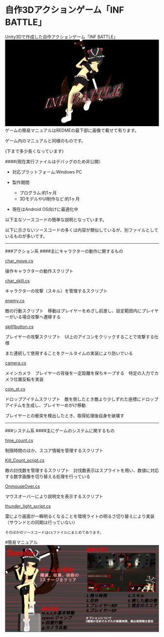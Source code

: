# 自作3Dアクションゲーム「INF BATTLE」
Unity3Dで作成した自作アクションゲーム「INF BATTLE」
![manual](/image/main_image.png)
ゲームの簡易マニュアルはREDMEの最下部に画像で載せて有ります。

ゲーム内のマニュアルと同様のものです。

(下まで多少長くなっています)



####(現在実行ファイルはデバッグのため非公開）

- 対応プラットフォーム:Windows PC
- 製作期間
    - プログラム:約1ヶ月 
    - 3DモデルやUI制作など:約1ヶ月


- 現在はAndroid OS向けに最適化中

以下主なソースコードの簡単な説明となっています。

以下に示さないソースコードの多くは内容が類似しているが、別ファイルとしているものが多いです。

***

###アクション系
####主にキャラクターの動作に関するもの

[char_move.cs](https://github.com/OgamiP/IB_game_code/blob/master/cs/char_move.cs)

操作キャラクターの動作スクリプト

[char_skill.cs](https://github.com/OgamiP/IB_game_code/blob/master/cs/char_skill.cs)

キャラクターの攻撃（スキル）を管理するスクリプト

[enemy.cs](https://github.com/OgamiP/IB_game_code/blob/master/cs/enemy.cs)

敵の行動スクリプト　移動はプレイヤーをめざし前進し、設定範囲内にプレイヤーがいる場合攻撃へ遷移する

[skill1button.cs](https://github.com/OgamiP/IB_game_code/blob/master/cs/skill1button.cs)

プレイヤーの攻撃スクリプト　UI上のアイコンをクリックすることで攻撃する仕様

また連続して使用することをクールタイムの実装により防いでいる

[camera.cs](https://github.com/OgamiP/IB_game_code/blob/master/cs/camera.cs)

メインカメラ　プレイヤーの背後を一定距離を保ちキープする　特定の入力でカメラ位置反転を実装

[coin_st.cs](https://github.com/OgamiP/IB_game_code/blob/master/cs/coin_st.cs)

ドロップアイテムスクリプト　敵を倒したとき敵より少しずれた座標にドロップアイテムを生成し、プレイヤーめがけ移動

プレイヤーとの衝突を検出したとき、取得処理後自身を破壊す

***
###システム系
####主にゲームのシステムに関するもの

[time_count.cs](https://github.com/OgamiP/IB_game_code/blob/master/cs/time_count.cs)

制限時間のほか、スコア情報を管理するスクリプト

[Kill_Count_script.cs](https://github.com/OgamiP/IB_game_code/blob/master/cs/Kill_Count_script.cs)

敵の討伐数を管理するスクリプト　討伐数表示はスプライトを用い、数値に対応する数字画像を切り替える処理を行っている

[OnmouseOver.cs](https://github.com/OgamiP/IB_game_code/blob/master/cs/OnmouseOver.cs)

マウスオーバーにより説明文を表示するスクリプト

[thunder_light_script.cs](https://github.com/OgamiP/IB_game_code/blob/master/cs/thunder_light_script.cs)

雷により画面が一瞬明るくなることを環境ライトの明るさ切り替えにより実装（サウンドとの同期は行っていない）


    そのほかのソースコードはcsファイルにまとめてあります。

#簡易マニュアル
![manual](/image/manual.png)

